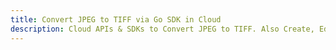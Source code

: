 ---title: Convert JPEG to TIFF via Go SDK in Clouddescription: Cloud APIs & SDKs to Convert JPEG to TIFF. Also Create, Edit & Render Microsoft Word & OpenOffice documents in the Cloud.---